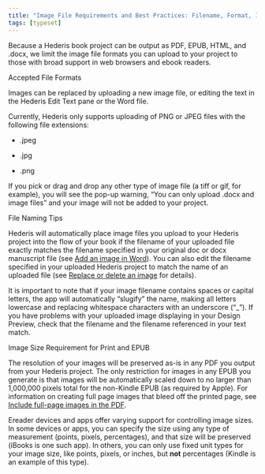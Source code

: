 ```yaml
---
title: "Image File Requirements and Best Practices: Filename, Format, Image Size"
tags: [typeset]
---
```

 
<html><body><section data-type="chapter" class="hsecchapter" data-hederis-type="hsecchapter" id="image_best_practices" data-pi-attrs="id: image_best_practices; data-tags: typeset;" role="doc-chapter" data-tags="typeset" data-author-name=" " data-book-title=" " title="Image File Requirements and Best Practices: Filename, Format, Image Size"><p class="hblkp" data-hederis-type="hblkp" id="pEHjR7PUp">Because a Hederis book project can be output as PDF, EPUB, HTML, and .docx, we limit the image file formats you can upload to your project to those with broad support in web browsers and ebook readers. </p><p class="hblkh1" data-hederis-type="hblkh1" id="pT2pcXbJw">Accepted File Formats</p><p class="hblkp" data-hederis-type="hblkp" id="pCtcKmAG6">Images can be replaced by uploading a new image file, or editing the text in the Hederis Edit Text pane or the Word file.</p><p class="hblkp" data-hederis-type="hblkp" id="peH7PFb5B">Currently, Hederis only supports uploading of PNG or JPEG files with the following file extensions:</p><ul class="hwprbulletlist" data-hederis-type="hwprbulletlist" id="pEpmeiqPR"><li class="hblkuli" data-hederis-type="hblkuli" id="li5xvTOOlU"><p class="hblkuli" data-hederis-type="hblklip" id="pFkMwZEND">.jpeg</p></li><li class="hblkuli" data-hederis-type="hblkuli" id="liv7LvzZpY"><p class="hblkuli" data-hederis-type="hblklip" id="p6f6agqy6">.jpg</p></li><li class="hblkuli" data-hederis-type="hblkuli" id="lin8unUFon"><p class="hblkuli" data-hederis-type="hblklip" id="plfYOmHpv">.png</p></li></ul><p class="hblkp" data-hederis-type="hblkp" id="pt2gSpTaK">If you pick or drag and drop any other type of image file (a tiff or gif, for example), you will see the pop-up warning, &#8220;You can only upload .docx and image files&#8221; and your image will not be added to your project.</p><p class="hblkh1" data-hederis-type="hblkh1" id="pa1131ogD">File Naming Tips</p><p class="hblkp" data-hederis-type="hblkp" id="pktb3bhpP">Hederis will automatically place image files you upload to your Hederis project into the flow of your book if the filename of your uploaded file exactly matches the filename specified in your original doc or docx manuscript file (see <a href="{% link _docs/add-an-image.md %}" class="hspana" data-hederis-type="hspana" id="pfSBv9Bxo">Add an image in Word</a>). You can also edit the filename specified in your uploaded Hederis project to match the name of an uploaded file (see <a href="{% link _docs/replace-an-image.md %}" class="hspana" data-hederis-type="hspana" id="pK8hFGTV5">Replace or delete an image</a> for details). </p><p class="hblkp" data-hederis-type="hblkp" id="pqlcL2spv">It is important to note that if your image filename contains spaces or capital letters, the app will automatically &#8220;slugify&#8221; the name, making all letters lowercase and replacing whitespace characters with an underscore (&#8220;_&#8221;). If you have problems with your uploaded image displaying in your Design Preview, check that the filename and the filename referenced in your text match.</p><p class="hblkh1" data-hederis-type="hblkh1" id="pw8WIEIrJ">Image Size Requirement for Print and EPUB</p><p class="hblkp" data-hederis-type="hblkp" id="pA0nO7tjU">The resolution of your images will be preserved as-is in any PDF you output from your Hederis project. The only restriction for images in any EPUB you generate is that images will be automatically scaled down to no larger than 1,000,000 pixels total for the non-Kindle EPUB (as required by Apple). For information on creating full page images that bleed off the printed page, see <a href="{% link _docs/include-full-page-images.md %}" class="hspana" data-hederis-type="hspana" id="pkUwL8BEJ">Include full-page images in the PDF</a>.</p><p class="hblkp" data-hederis-type="hblkp" id="pew5hrccV">Ereader devices and apps offer varying support for controlling image sizes. In some devices or apps, you can specify the size using any type of measurement (points, pixels, percentages), and that size will be preserved (iBooks is one such app). In others, you can only use fixed unit types for your image size, like points, pixels, or inches, but <strong data-hederis-type="hspanstrong" id="pUTymxNKI">not</strong> percentages (Kindle is an example of this type). </p></section></body></html>
